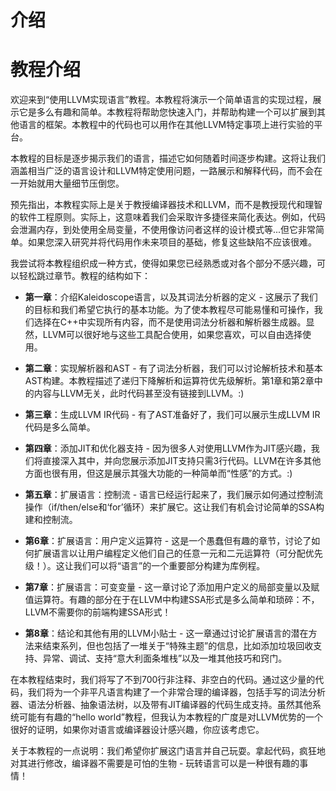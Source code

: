 # 介绍

# 教程介绍

欢迎来到“使用LLVM实现语言”教程。本教程将演示一个简单语言的实现过程，展示它是多么有趣和简单。本教程将帮助您快速入门，并帮助构建一个可以扩展到其他语言的框架。本教程中的代码也可以用作在其他LLVM特定事项上进行实验的平台。

本教程的目标是逐步揭示我们的语言，描述它如何随着时间逐步构建。这将让我们涵盖相当广泛的语言设计和LLVM特定使用问题，一路展示和解释代码，而不会在一开始就用大量细节压倒您。

预先指出，本教程实际上是关于教授编译器技术和LLVM，而不是教授现代和理智的软件工程原则。实际上，这意味着我们会采取许多捷径来简化表达。例如，代码会泄漏内存，到处使用全局变量，不使用像访问者这样的设计模式等...但它非常简单。如果您深入研究并将代码用作未来项目的基础，修复这些缺陷不应该很难。

我尝试将本教程组织成一种方式，使得如果您已经熟悉或对各个部分不感兴趣，可以轻松跳过章节。教程的结构如下：

+   **第一章**：介绍Kaleidoscope语言，以及其词法分析器的定义 - 这展示了我们的目标和我们希望它执行的基本功能。为了使本教程尽可能易懂和可操作，我们选择在C++中实现所有内容，而不是使用词法分析器和解析器生成器。显然，LLVM可以很好地与这些工具配合使用，如果您喜欢，可以自由选择使用。

+   **第二章**：实现解析器和AST - 有了词法分析器，我们可以讨论解析技术和基本AST构建。本教程描述了递归下降解析和运算符优先级解析。第1章和第2章中的内容与LLVM无关，此时代码甚至没有链接到LLVM。:)

+   **第三章**：生成LLVM IR代码 - 有了AST准备好了，我们可以展示生成LLVM IR代码是多么简单。

+   **第四章**：添加JIT和优化器支持 - 因为很多人对使用LLVM作为JIT感兴趣，我们将直接深入其中，并向您展示添加JIT支持只需3行代码。LLVM在许多其他方面也很有用，但这是展示其强大功能的一种简单而“性感”的方式。:)

+   **第五章**：扩展语言：控制流 - 语言已经运行起来了，我们展示如何通过控制流操作（if/then/else和‘for’循环）来扩展它。这让我们有机会讨论简单的SSA构建和控制流。

+   **第6章**：扩展语言：用户定义运算符 - 这是一个愚蠢但有趣的章节，讨论了如何扩展语言以让用户编程定义他们自己的任意一元和二元运算符（可分配优先级！）。这让我们可以将“语言”的一个重要部分构建为库例程。

+   **第7章**：扩展语言：可变变量 - 这一章讨论了添加用户定义的局部变量以及赋值运算符。有趣的部分在于在LLVM中构建SSA形式是多么简单和琐碎：不，LLVM不需要你的前端构建SSA形式！

+   **第8章**：结论和其他有用的LLVM小贴士 - 这一章通过讨论扩展语言的潜在方法来结束系列，但也包括了一堆关于“特殊主题”的信息，比如添加垃圾回收支持、异常、调试、支持“意大利面条堆栈”以及一堆其他技巧和窍门。

在本教程结束时，我们将写了不到700行非注释、非空白的代码。通过这少量的代码，我们将为一个非平凡语言构建了一个非常合理的编译器，包括手写的词法分析器、语法分析器、抽象语法树，以及带有JIT编译器的代码生成支持。虽然其他系统可能有有趣的“hello world”教程，但我认为本教程的广度是对LLVM优势的一个很好的证明，如果你对语言或编译器设计感兴趣，你应该考虑它。

关于本教程的一点说明：我们希望你扩展这门语言并自己玩耍。拿起代码，疯狂地对其进行修改，编译器不需要是可怕的生物 - 玩转语言可以是一种很有趣的事情！
